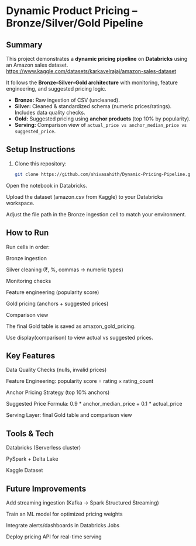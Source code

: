 # Dynamic Product Pricing – Bronze/Silver/Gold Pipeline

## Summary
This project demonstrates a **dynamic pricing pipeline** on **Databricks** using an Amazon sales dataset.  
https://www.kaggle.com/datasets/karkavelrajaj/amazon-sales-dataset

It follows the **Bronze–Silver–Gold architecture** with monitoring, feature engineering, and suggested pricing logic.

- **Bronze:** Raw ingestion of CSV (uncleaned).  
- **Silver:** Cleaned & standardized schema (numeric prices/ratings). Includes data quality checks.  
- **Gold:** Suggested pricing using **anchor products** (top 10% by popularity).  
- **Serving:** Comparison view of `actual_price vs anchor_median_price vs suggested_price`.  

##  Setup Instructions
1. Clone this repository:
   ```bash
   git clone https://github.com/shivasahith/Dynamic-Pricing-Pipeline.git

Open the notebook in Databricks.

Upload the dataset (amazon.csv from Kaggle) to your Databricks workspace.

Adjust the file path in the Bronze ingestion cell to match your environment.

## How to Run

Run cells in order:

Bronze ingestion

Silver cleaning (₹, %, commas → numeric types)

Monitoring checks

Feature engineering (popularity score)

Gold pricing (anchors + suggested prices)

Comparison view

The final Gold table is saved as amazon_gold_pricing.

Use display(comparison) to view actual vs suggested prices.

## Key Features

Data Quality Checks (nulls, invalid prices)

Feature Engineering: popularity score = rating × rating_count

Anchor Pricing Strategy (top 10% anchors)

Suggested Price Formula: 0.9 * anchor_median_price + 0.1 * actual_price

Serving Layer: final Gold table and comparison view

## Tools & Tech

Databricks (Serverless cluster)

PySpark + Delta Lake

Kaggle Dataset
 

## Future Improvements

Add streaming ingestion (Kafka → Spark Structured Streaming)

Train an ML model for optimized pricing weights

Integrate alerts/dashboards in Databricks Jobs

Deploy pricing API for real-time serving
